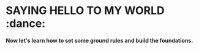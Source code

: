 # SAYING HELLO TO MY WORLD :dance:

**Now let's learn how to set some ground rules and build the foundations.**
